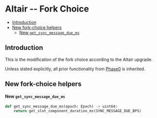 # Altair -- Fork Choice

<!-- mdformat-toc start --slug=github --no-anchors --maxlevel=6 --minlevel=2 -->

- [Introduction](#introduction)
- [New fork-choice helpers](#new-fork-choice-helpers)
  - [New `get_sync_message_due_ms`](#new-get_sync_message_due_ms)

<!-- mdformat-toc end -->

## Introduction

This is the modification of the fork choice according to the Altair upgrade.

Unless stated explicitly, all prior functionality from
[Phase0](../phase0/fork-choice.md) is inherited.

## New fork-choice helpers

#### New `get_sync_message_due_ms`

```python
def get_sync_message_due_ms(epoch: Epoch) -> uint64:
    return get_slot_component_duration_ms(SYNC_MESSAGE_DUE_BPS)
```
